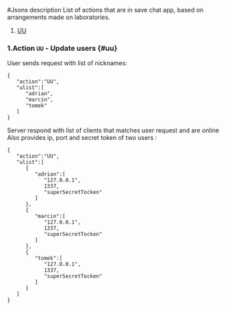 #Jsons description
List of actions that are in save chat app, based on arrangements made on laboratories.

1. [UU](#uu)

### 1.Action `UU` - Update users {#uu}
User sends request with list of nicknames:
```
{
   "action":"UU",
   "ulist":[
      "adrian",
      "marcin",
      "tomek"
   ]
}
```
Server respond with list of clients that matches user request and are online  
Also provides ip, port and secret token of two users :
```
{
   "action":"UU",
   "ulist":[
      {
         "adrian":[
            "127.0.0.1",
            1337,
            "superSecretTocken"
         ]
      },
      {
         "marcin":[
            "127.0.0.1",
            1337,
            "superSecretTocken"
         ]
      },
      {
         "tomek":[
            "127.0.0.1",
            1337,
            "superSecretTocken"
         ]
      }
   ]
}
```

